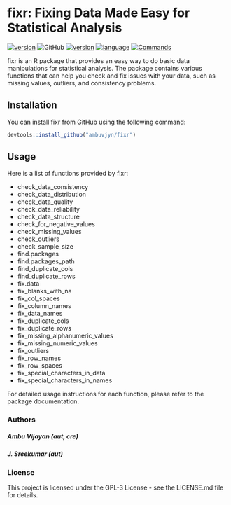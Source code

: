 # fixr: Fixing Data Made Easy for Statistical Analysis

[![version](https://img.shields.io/badge/baseq-0.1.4-green?style=for-the-badge&logo=github)](https://cran.r-project.org/package=baseq) ![GitHub](https://img.shields.io/github/license/ambuvjyn/fixr?style=for-the-badge) [![version](https://img.shields.io/badge/fixr-0.1.0-blue?style=for-the-badge&logo=github)](https://github.com/ambuvjyn/fixr) [![language](https://img.shields.io/badge/R-100%25-165caa?style=for-the-badge)]() [![Commands](https://img.shields.io/badge/Commands-27-red?style=for-the-badge)]()

fixr is an R package that provides an easy way to do basic data manipulations for statistical analysis. The package contains various functions that can help you check and fix issues with your data, such as missing values, outliers, and consistency problems.

## Installation

You can install fixr from GitHub using the following command:

```r
devtools::install_github("ambuvjyn/fixr")
```
## Usage
Here is a list of functions provided by fixr:

- check_data_consistency
- check_data_distribution
- check_data_quality
- check_data_reliability
- check_data_structure
- check_for_negative_values
- check_missing_values
- check_outliers
- check_sample_size
- find.packages
- find.packages_path
- find_duplicate_cols
- find_duplicate_rows
- fix.data
- fix_blanks_with_na
- fix_col_spaces
- fix_column_names
- fix_data_names
- fix_duplicate_cols
- fix_duplicate_rows
- fix_missing_alphanumeric_values
- fix_missing_numeric_values
- fix_outliers
- fix_row_names
- fix_row_spaces
- fix_special_characters_in_data
- fix_special_characters_in_names

For detailed usage instructions for each function, please refer to the package documentation.

### Authors
##### Ambu Vijayan (aut, cre)
##### J. Sreekumar (aut)
### License
This project is licensed under the GPL-3 License - see the LICENSE.md file for details.
